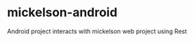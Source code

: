 mickelson-android
=================

Android project interacts with mickelson web project using Rest
